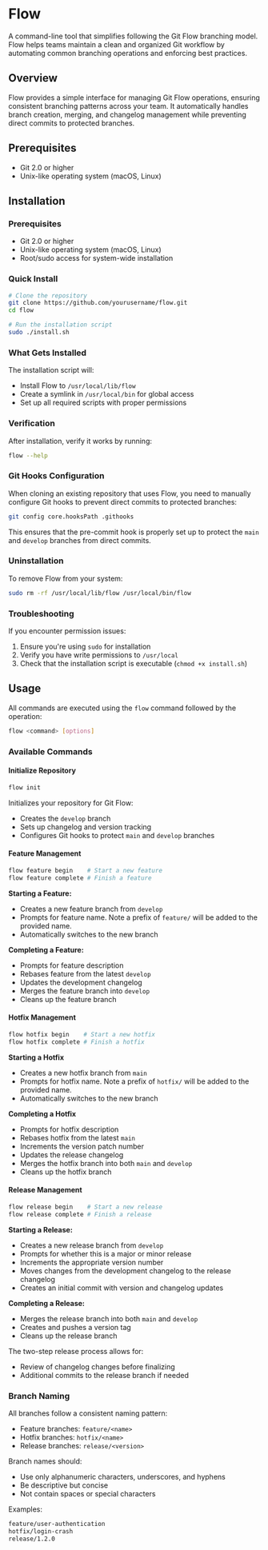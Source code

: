 # Flow

A command-line tool that simplifies following the Git Flow branching model. Flow helps teams maintain a clean and organized Git workflow by automating common branching operations and enforcing best practices.

## Overview

Flow provides a simple interface for managing Git Flow operations, ensuring consistent branching patterns across your team. It automatically handles branch creation, merging, and changelog management while preventing direct commits to protected branches.

## Prerequisites

- Git 2.0 or higher
- Unix-like operating system (macOS, Linux)

## Installation

### Prerequisites
- Git 2.0 or higher
- Unix-like operating system (macOS, Linux)
- Root/sudo access for system-wide installation

### Quick Install
```bash
# Clone the repository
git clone https://github.com/yourusername/flow.git
cd flow

# Run the installation script
sudo ./install.sh
```

### What Gets Installed
The installation script will:
- Install Flow to `/usr/local/lib/flow`
- Create a symlink in `/usr/local/bin` for global access
- Set up all required scripts with proper permissions

### Verification
After installation, verify it works by running:
```bash
flow --help
```

### Git Hooks Configuration
When cloning an existing repository that uses Flow, you need to manually configure Git hooks to prevent direct commits to protected branches:
```bash
git config core.hooksPath .githooks
```
This ensures that the pre-commit hook is properly set up to protect the `main` and `develop` branches from direct commits.

### Uninstallation
To remove Flow from your system:
```bash
sudo rm -rf /usr/local/lib/flow /usr/local/bin/flow
```

### Troubleshooting
If you encounter permission issues:
1. Ensure you're using `sudo` for installation
2. Verify you have write permissions to `/usr/local`
3. Check that the installation script is executable (`chmod +x install.sh`)

## Usage

All commands are executed using the `flow` command followed by the operation:

```bash
flow <command> [options]
```

### Available Commands

#### Initialize Repository
```bash
flow init
```
Initializes your repository for Git Flow:
- Creates the `develop` branch
- Sets up changelog and version tracking
- Configures Git hooks to protect `main` and `develop` branches

#### Feature Management
```bash
flow feature begin    # Start a new feature
flow feature complete # Finish a feature
```

**Starting a Feature:**
- Creates a new feature branch from `develop`
- Prompts for feature name. Note a prefix of `feature/` will be added to the provided name.
- Automatically switches to the new branch

**Completing a Feature:**
- Prompts for feature description
- Rebases feature from the latest `develop`
- Updates the development changelog
- Merges the feature branch into `develop`
- Cleans up the feature branch

#### Hotfix Management
```bash
flow hotfix begin    # Start a new hotfix
flow hotfix complete # Finish a hotfix
```

**Starting a Hotfix**
- Creates a new hotfix branch from `main`
- Prompts for hotfix name. Note a prefix of `hotfix/` will be added to the provided name.
- Automatically switches to the new branch

**Completing a Hotfix**
- Prompts for hotfix description
- Rebases hotfix from the latest `main`
- Increments the version patch number
- Updates the release changelog
- Merges the hotfix branch into both `main` and `develop`
- Cleans up the hotfix branch

#### Release Management
```bash
flow release begin    # Start a new release
flow release complete # Finish a release
```

**Starting a Release:**
- Creates a new release branch from `develop`
- Prompts for whether this is a major or minor release
- Increments the appropriate version number
- Moves changes from the development changelog to the release changelog
- Creates an initial commit with version and changelog updates

**Completing a Release:**
- Merges the release branch into both `main` and `develop`
- Creates and pushes a version tag
- Cleans up the release branch

The two-step release process allows for:
- Review of changelog changes before finalizing
- Additional commits to the release branch if needed

### Branch Naming

All branches follow a consistent naming pattern:

- Feature branches: `feature/<name>`
- Hotfix branches: `hotfix/<name>`
- Release branches: `release/<version>`

Branch names should:
- Use only alphanumeric characters, underscores, and hyphens
- Be descriptive but concise
- Not contain spaces or special characters

Examples:
```bash
feature/user-authentication
hotfix/login-crash
release/1.2.0
```